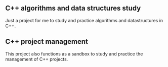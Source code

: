 ## C++ algorithms and data structures study
Just a project for me to study and practice algorithms and datastructures in C++.


## C++ project management
This project also functions as a sandbox to study and practice the management of C++ projects.


